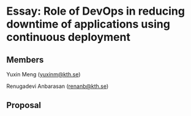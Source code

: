 # Essay: Role of DevOps in reducing downtime of applications using continuous deployment

## Members
Yuxin Meng (yuxinm@kth.se)

Renugadevi Anbarasan (renanb@kth.se)

## Proposal
